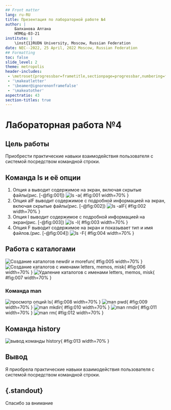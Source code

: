 ```yaml
---
## Front matter
lang: ru-RU
title: Презентация по лабораторной работе №4
author: |
	Балханова Алтана 
	НПМбд-03-21
institute: |
	\inst{1}RUDN University, Moscow, Russian Federation
date: NEC--2022, 25 April, 2022 Moscow, Russian Federation
## Formatting
toc: false
slide_level: 2
theme: metropolis
header-includes: 
 - \metroset{progressbar=frametitle,sectionpage=progressbar,numbering=fraction}
 - '\makeatletter'
 - '\beamer@ignorenonframefalse'
 - '\makeatother'
aspectratio: 43
section-titles: true
---
```


# Лабораторная работа №4

## Цель работы

Приобрести практические навыки взаимодействия пользователя с системой посредством командной строки.

## Команда ls и её опции
1. Опция а выводит содержимое на экран, включая скрытые файлы(рис. [-@fig:001])
![ls -a](image/Screenshot_4.png){ #fig:001 width=70% }
1. Опция аlF выводит содержимое с подробной информацией на экран, включая скрытые файлы(рис. [-@fig:002])
![ls -alF](image/Screenshot_5.png){ #fig:002 width=70% }
1. Опция l выводит содержимое с подробной информацией на экран(рис. [-@fig:003])
![ls -l](image/Screenshot_6.png){ #fig:003 width=70% }
1. Опция F выводит содержимое на экран и показывает тип и имя файлов.(рис. [-@fig:004])
![ls -F](image/Screenshot_7.png){ #fig:004 width=70% }

## Работа с каталогами
![Cоздание каталогов newdir и morefun](image/Screenshot_11.png){ #fig:005 width=70% }
![Cоздание каталогов с именами letters, memos, misk](image/Screenshot_12.png){ #fig:006 width=70% }
![Удаление каталогов с именами letters, memos, misk](image/Screenshot_13.png){ #fig:007 width=70% }

### Команда man
![просмотр опций ls](image/Screenshot_16.png){ #fig:008 width=70% }
![man pwd](image/Screenshot_23.png){ #fig:009 width=70% }
![man mkdir](image/Screenshot_24.png){ #fig:010 width=70% }
![man rmdir](image/Screenshot_25.png){ #fig:011 width=70% }
![man rm](image/Screenshot_26.png){ #fig:012 width=70% }

## Команда history
![вывод команды history](image/Screenshot_27.png){ #fig:013 width=70% }

## Вывод
Я приобрела практические навыки взаимодействия пользователя с системой посредством командной строки.

## {.standout}

Спасибо за внимание
